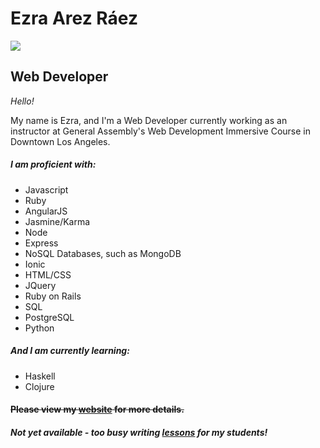 # Ezra Arez Ráez
![](http://i.imgur.com/8lCNXW9.jpg)
## Web Developer

_Hello!_

My name is Ezra, and I'm a Web Developer currently working as an instructor at
General Assembly's Web Development Immersive Course in Downtown Los Angeles.

##### I am proficient with:

- Javascript
- Ruby
- AngularJS
- Jasmine/Karma
- Node
- Express
- NoSQL Databases, such as MongoDB
- Ionic
- HTML/CSS
- JQuery
- Ruby on Rails
- SQL
- PostgreSQL
- Python

##### And I am currently learning:

- Haskell
- Clojure

#### ~~Please view my [website](https://earnagram.github.io/) for more details.~~
##### Not yet available - too busy writing [lessons](https://github.com/EARnagram/lessons) for my students!
